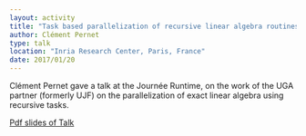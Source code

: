```yaml
---
layout: activity
title: "Task based parallelization of recursive linear algebra routines using Kaapi"
author: Clément Pernet
type: talk
location: "Inria Research Center, Paris, France"
date: 2017/01/20
---
```


Clément Pernet gave a talk at the Journée Runtime, on the work of the UGA partner (formerly UJF) on the parallelization of exact linear algebra using recursive tasks.

[Pdf slides of Talk](http://calcul.math.cnrs.fr/Documents/Journees/janv2017/runtime_pernet.pdf)
